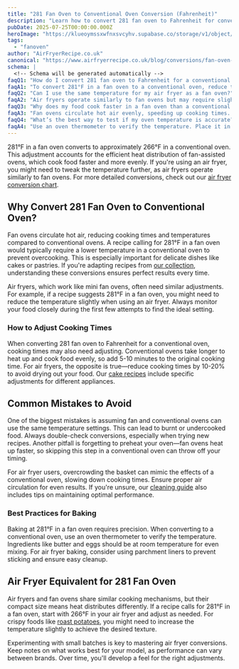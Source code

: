 ```yaml
---
title: "281 Fan Oven to Conventional Oven Conversion (Fahrenheit)"
description: "Learn how to convert 281 fan oven to Fahrenheit for conventional ovens with our simple guide. Perfect for baking and air fryer adjustments!"
pubDate: 2025-07-25T00:00:00.000Z
heroImage: "https://klueoymssxwfnxsvcyhv.supabase.co/storage/v1/object/public/Shmucket/281-fan-oven-to-conventional-oven-conversion-fahrenheit.png"
tags:
  - "fanoven"
author: "AirFryerRecipe.co.uk"
canonical: "https://www.airfryerrecipe.co.uk/blog/conversions/fan-oven-to-fahrenheit/281-fan-oven-to-conventional-oven-conversion-fahrenheit"
schema: |
  <!-- Schema will be generated automatically -->
faqQ1: "How do I convert 281 fan oven to Fahrenheit for a conventional oven?"
faqA1: "To convert 281°F in a fan oven to a conventional oven, reduce the temperature by approximately 15°F, resulting in 266°F. This accounts for the fan oven's efficient heat distribution. Always monitor your food for doneness, as cooking times may also vary."
faqQ2: "Can I use the same temperature for my air fryer as a fan oven?"
faqA2: "Air fryers operate similarly to fan ovens but may require slight adjustments. Start by reducing the temperature by 15°F from the fan oven setting, then tweak based on your air fryer's performance. Always check food earlier than the recipe suggests."
faqQ3: "Why does my food cook faster in a fan oven than a conventional oven?"
faqA3: "Fan ovens circulate hot air evenly, speeding up cooking times. Conventional ovens rely on radiant heat, which takes longer to penetrate food. This is why temperature and time adjustments are necessary when converting between the two."
faqQ4: "What’s the best way to test if my oven temperature is accurate?"
faqA4: "Use an oven thermometer to verify the temperature. Place it in the center of the oven and preheat for at least 15 minutes. If there’s a discrepancy, adjust the dial or consult your oven’s manual for calibration instructions."
---
```

<p>281°F in a fan oven converts to approximately 266°F in a conventional oven. This adjustment accounts for the efficient heat distribution of fan-assisted ovens, which cook food faster and more evenly. If you're using an air fryer, you might need to tweak the temperature further, as air fryers operate similarly to fan ovens. For more detailed conversions, check out our <a href=https://www.airfryerrecipe.co.uk/air-fryer-conversion-chart>air fryer conversion chart</a>.</p>

<h2>Why Convert 281 Fan Oven to Conventional Oven?</h2>  
<p>Fan ovens circulate hot air, reducing cooking times and temperatures compared to conventional ovens. A recipe calling for 281°F in a fan oven would typically require a lower temperature in a conventional oven to prevent overcooking. This is especially important for delicate dishes like cakes or pastries. If you're adapting recipes from <a href=https://www.airfryerrecipe.co.uk/recipes>our collection</a>, understanding these conversions ensures perfect results every time.</p>  

<p>Air fryers, which work like mini fan ovens, often need similar adjustments. For example, if a recipe suggests 281°F in a fan oven, you might need to reduce the temperature slightly when using an air fryer. Always monitor your food closely during the first few attempts to find the ideal setting.</p>  

<h3>How to Adjust Cooking Times</h3>  
<p>When converting 281 fan oven to Fahrenheit for a conventional oven, cooking times may also need adjusting. Conventional ovens take longer to heat up and cook food evenly, so add 5-10 minutes to the original cooking time. For air fryers, the opposite is true—reduce cooking times by 10-20% to avoid drying out your food. Our <a href=https://www.airfryerrecipe.co.uk/recipe-category/cakes>cake recipes</a> include specific adjustments for different appliances.</p>  

<h2>Common Mistakes to Avoid</h2>  
<p>One of the biggest mistakes is assuming fan and conventional ovens can use the same temperature settings. This can lead to burnt or undercooked food. Always double-check conversions, especially when trying new recipes. Another pitfall is forgetting to preheat your oven—fan ovens heat up faster, so skipping this step in a conventional oven can throw off your timing.</p>  

<p>For air fryer users, overcrowding the basket can mimic the effects of a conventional oven, slowing down cooking times. Ensure proper air circulation for even results. If you're unsure, our <a href=https://www.airfryerrecipe.co.uk/air-fryer-cleaner>cleaning guide</a> also includes tips on maintaining optimal performance.</p>  

<h3>Best Practices for Baking</h3>  
<p>Baking at 281°F in a fan oven requires precision. When converting to a conventional oven, use an oven thermometer to verify the temperature. Ingredients like butter and eggs should be at room temperature for even mixing. For air fryer baking, consider using parchment liners to prevent sticking and ensure easy cleanup.</p>  

<h2>Air Fryer Equivalent for 281 Fan Oven</h2>  
<p>Air fryers and fan ovens share similar cooking mechanisms, but their compact size means heat distributes differently. If a recipe calls for 281°F in a fan oven, start with 266°F in your air fryer and adjust as needed. For crispy foods like <a href=https://www.airfryerrecipe.co.uk/recipe-category/potatoes>roast potatoes</a>, you might need to increase the temperature slightly to achieve the desired texture.</p>  

<p>Experimenting with small batches is key to mastering air fryer conversions. Keep notes on what works best for your model, as performance can vary between brands. Over time, you'll develop a feel for the right adjustments.</p>
